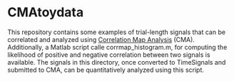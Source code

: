 # CMAtoydata
This repository contains some examples of trial-length signals that can be correlated and analyzed using <a href="https://github.com/avspeech/cma-matlab">Correlation Map Analysis</a> (CMA). 
Additionally, a Matlab script calle corrmap_histogram.m, for computing the likelihood of positive and negative correlation between two signals is available. The signals in this directory, once converted to TimeSignals and submitted to CMA, can be quantitatively analyzed using this script.
